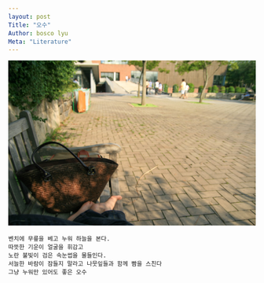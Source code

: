 ```yaml
---
layout: post
Title: "오수"
Author: bosco lyu
Meta: "Literature"
---
```


<img src="/images/fulls/2013-11-07-01.jpg" class="fit image">

```
벤치에 무릎을 베고 누워 하늘을 본다.
따뜻한 기운이 얼굴을 휘감고 
노란 불빛이 검은 속눈썹을 물들인다.
서늘한 바람이 잠들지 말라고 나뭇잎들과 함께 빰을 스친다
그냥 누워만 있어도 좋은 오수
```

